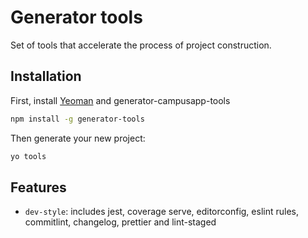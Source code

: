 # Generator tools

Set of tools that accelerate the process of project construction.

## Installation

First, install [Yeoman](http://yeoman.io) and generator-campusapp-tools

```bash
npm install -g generator-tools
```

Then generate your new project:

```bash
yo tools
```

## Features

- `dev-style`: includes jest, coverage serve, editorconfig, eslint rules, commitlint, changelog, prettier and lint-staged
